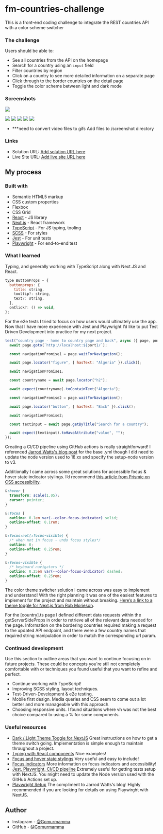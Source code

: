 # fm-countries-challenge

This is a front-end coding challenge to integrate the REST countries API with a color scheme switcher

### The challenge

Users should be able to:

- See all countries from the API on the homepage
- Search for a country using an `input` field
- Filter countries by region
- Click on a country to see more detailed information on a separate page
- Click through to the border countries on the detail page
- Toggle the color scheme between light and dark mode

### Screenshots

![](./screenshot.jpg)

![](./Screenshots/desktop_home.jpg)
![](./Screenshots/desktop_country.jpg)
![](./Screenshots/mobile_home.jpg)
![](./Screenshots/mobile_country1.jpg)
![](./Screenshots/mobile_country2.jpg)

- \*\*\*need to convert video files to gifs
  Add files to /screenshot directory

### Links

- Solution URL: [Add solution URL here](https://your-solution-url.com)
- Live Site URL: [Add live site URL here](https://your-live-site-url.com)

## My process

### Built with

- Semantic HTML5 markup
- CSS custom properties
- Flexbox
- CSS Grid
- [React](https://reactjs.org/) - JS library
- [Next.js](https://nextjs.org/) - React framework
- [TypeScript](https://www.typescriptlang.org/) - For JS typing, tooling
- [SCSS](https://sass-lang.com/) - For styles
- [Jest](https://jestjs.io/) - For unit tests
- [Playwright](https://playwright.dev/) - For end-to-end test

### What I learned

Typing, and generally working with TypeScript along with Next.JS and React.

```js
type ButtonProps = {
  buttonprops: {
    title: string,
    tooltip?: string,
    text?: string,
  },
  onClick?: () => void,
};
```

For the e2e tests I tried to focus on how users would ultimately use the app. Now that I have more experience with Jest and Playwright I’d like to put Test Driven Development into practice for my next project.

```js
test("country page - home to country page and back", async ({ page, port }) => {
  await page.goto(`http://localhost:${port}/`);

  const navigationPromise1 = page.waitForNavigation();

  await page.locator("figure", { hasText: "Algeria" }).click();

  await navigationPromise1;

  const countryname = await page.locator("h2");

  await expect(countryname).toContainText("Algeria");

  const navigationPromise2 = page.waitForNavigation();

  await page.locator("button", { hasText: "Back" }).click();

  await navigationPromise2;

  const textinput = await page.getByTitle("Search for a country");

  await expect(textinput).toHaveAttribute("value", "");
});
```

Creating a CI/CD pipeline using GitHub actions is really straightforward! I referenced [Jarrod Watts's blog post](https://blog.jarrodwatts.com/how-to-set-up-nextjs-with-jest-react-testing-library-and-playwright) for the base .yml though I did need to update the node version used to 18.xx and specify the setup-node version to v3.

Additionally I came across some great solutions for accessible focus & hover state indicator stylings. I’d recommend [this article from Prismic on CSS accessibility](https://prismic.io/blog/nextjs-accessibility#css-accessibility).

```css
&:hover {
  transform: scale(1.05);
  cursor: pointer;
}

&:focus {
  outline: 0.1em var(--color-focus-indicator) solid;
  outline-offset: 0.1rem;
}

&:focus:not(:focus-visible) {
  /* when not in focus - undo focus styles*/
  outline: 0;
  outline-offset: 0.25rem;
}

&:focus-visible {
  /* keyboard navigators */
  outline: 0.25em var(--color-focus-indicator) dashed;
  outline-offset: 0.25rem;
}
```

The color theme switcher solution I came across was easy to implement and understand! With the right planning it was one of the easiest features to implement for the project and maintain without breaking. [Here’s a link to a theme toggle for Next.js from Rob Morieson](https://electricanimals.com/articles/next-js-dark-mode-toggle).

For the [country].ts page I defined different data requests within the getServerSideProps in order to retrieve all of the relevant data needed for the page. Information on the bordering countries required making a request to the updated API endpoint, and there were a few country names that required string manipulation in order to match the corresponding url param.

### Continued development

Use this section to outline areas that you want to continue focusing on in future projects. These could be concepts you're still not completely comfortable with or techniques you found useful that you want to refine and perfect.

- Continue working with TypeScript!
- Improving SCSS styling, layout techniques.
- Test-Driven-Development & e2e testing.
- Mobile first design. Media queries and CSS seem to come out a lot better and more manageable with this approach.
- Choosing responsive units. I found situations where vh was not the best choice compared to using a % for some components.

### Useful resources

- [Dark / Light Theme Toggle for NextJS](https://electricanimals.com/articles/next-js-dark-mode-toggle) Great instructions on how to get a theme switch going. Implementation is simple enough to maintain throughout a project.
- [Typing with React components](https://www.thisdot.co/blog/composing-react-components-with-typescript) Nice examples!
- [Focus and hover state stylings](https://prismic.io/blog/nextjs-accessibility#css-accessibility) Very useful and easy to include!
- [Focus indicators](https://www.sarasoueidan.com/blog/focus-indicators/) More information on focus indicators and accessibility!
- [Jest, Playwright, CI/CD pipeline](https://blog.jarrodwatts.com/how-to-set-up-nextjs-with-jest-react-testing-library-and-playwright) Extremely useful for getting tests setup with NextJS. You might need to update the Node version used with the GitHub Actions set up.
- [Playwright Setup](https://frontend-digest.com/using-playwright-to-test-next-js-applications-80a767540091) The compliment to Jarrod Watts's blog! Highly recommended if you are looking for details on using Playwirght with NextJS.

## Author

- Instagram - [@Gomurmamma](https://www.instagram.com/Gomurmamma)
- GitHub - [@Gomurmamma](https://www.github.com/profile/Gomurmamma)

